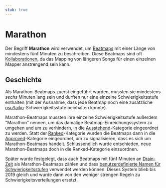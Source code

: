 ```yaml
---
stub: true
---
```


# Marathon

Der Begriff **Marathon** wird verwendet, um [Beatmaps](/wiki/Beatmap) mit einer Länge von mindestens fünf Minuten zu beschreiben. Diese Beatmaps sind oft [Kollaborationen](/wiki/Beatmap/Beatmap_collaborations), da das Mapping von längeren Songs für einen einzelnen Mapper anstrengend sein kann.

## Geschichte

Als Marathon-Beatmaps zuerst eingeführt wurden, mussten sie mindestens *sechs* Minuten lang sein und durften nur eine einzelne Schwierigkeitsstufe enthalten (mit der Ausnahme, dass jede Beatmap noch eine zusätzliche [osu!taiko](/wiki/Game_mode/osu!taiko)-Schwierigkeitsstufe beinhalten konnte).

Marathon-Beatmaps mussten ihre einzelne Schwierigkeitsstufe außerdem "Marathon" nennen, um das damalige Beatmap-Einreichungssystem zu umgehen und um zu verhindern, in die [Ausstehend](/wiki/Beatmap/Category#work-in-progress-und-ausstehend)-Kategorie eingeordnet zu werden. Statt der [Ranked](/wiki/Beatmap/Category#ranked)-Kategorie wurden die Beatmaps dann in die [Approved](/wiki/Beatmap/Category#approved)-Kategorie eingeordnet, um zu signalisieren, dass es sich um Marathon-Beatmaps handelt. Schlussendlich wurde entschieden, neue Marathon-Beatmaps doch in die Ranked-Kategorie einzuordnen.

Später wurde festgelegt, dass auch Beatmaps mit fünf Minuten an [Drain-Zeit](/wiki/Beatmap/Drain_time) als Marathon-Beatmaps zählen und dass [benutzerdefinierte Namen für Schwierigkeitsstufen](/wiki/Ranking_criteria/Difficulty_naming) verwendet werden können. Dieses System blieb bis 2019 gleich und wurde dann von den weniger strengen Regeln zu Schwierigkeitsverteilungen ersetzt.
